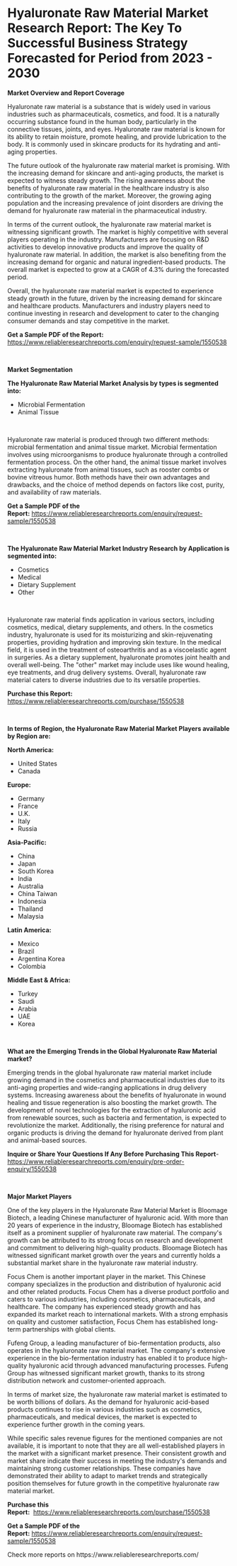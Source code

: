 <p><h1>Hyaluronate Raw Material Market Research Report: The Key To Successful Business Strategy Forecasted for Period from 2023 - 2030</h1></p><p><strong>Market Overview and Report Coverage</strong></p>
<p><p>Hyaluronate raw material is a substance that is widely used in various industries such as pharmaceuticals, cosmetics, and food. It is a naturally occurring substance found in the human body, particularly in the connective tissues, joints, and eyes. Hyaluronate raw material is known for its ability to retain moisture, promote healing, and provide lubrication to the body. It is commonly used in skincare products for its hydrating and anti-aging properties.</p><p>The future outlook of the hyaluronate raw material market is promising. With the increasing demand for skincare and anti-aging products, the market is expected to witness steady growth. The rising awareness about the benefits of hyaluronate raw material in the healthcare industry is also contributing to the growth of the market. Moreover, the growing aging population and the increasing prevalence of joint disorders are driving the demand for hyaluronate raw material in the pharmaceutical industry.</p><p>In terms of the current outlook, the hyaluronate raw material market is witnessing significant growth. The market is highly competitive with several players operating in the industry. Manufacturers are focusing on R&D activities to develop innovative products and improve the quality of hyaluronate raw material. In addition, the market is also benefiting from the increasing demand for organic and natural ingredient-based products. The overall market is expected to grow at a CAGR of 4.3% during the forecasted period.</p><p>Overall, the hyaluronate raw material market is expected to experience steady growth in the future, driven by the increasing demand for skincare and healthcare products. Manufacturers and industry players need to continue investing in research and development to cater to the changing consumer demands and stay competitive in the market.</p></p>
<p><strong>Get a Sample PDF of the Report:</strong> <a href="https://www.reliableresearchreports.com/enquiry/request-sample/1550538">https://www.reliableresearchreports.com/enquiry/request-sample/1550538</a></p>
<p>&nbsp;</p>
<p><strong>Market Segmentation</strong></p>
<p><strong>The Hyaluronate Raw Material Market Analysis by types is segmented into:</strong></p>
<p><ul><li>Microbial Fermentation</li><li>Animal Tissue</li></ul></p>
<p>&nbsp;</p>
<p><p>Hyaluronate raw material is produced through two different methods: microbial fermentation and animal tissue market. Microbial fermentation involves using microorganisms to produce hyaluronate through a controlled fermentation process. On the other hand, the animal tissue market involves extracting hyaluronate from animal tissues, such as rooster combs or bovine vitreous humor. Both methods have their own advantages and drawbacks, and the choice of method depends on factors like cost, purity, and availability of raw materials.</p></p>
<p><strong>Get a Sample PDF of the Report:</strong>&nbsp;<a href="https://www.reliableresearchreports.com/enquiry/request-sample/1550538">https://www.reliableresearchreports.com/enquiry/request-sample/1550538</a></p>
<p>&nbsp;</p>
<p><strong>The Hyaluronate Raw Material Market Industry Research by Application is segmented into:</strong></p>
<p><ul><li>Cosmetics</li><li>Medical</li><li>Dietary Supplement</li><li>Other</li></ul></p>
<p>&nbsp;</p>
<p><p>Hyaluronate raw material finds application in various sectors, including cosmetics, medical, dietary supplements, and others. In the cosmetics industry, hyaluronate is used for its moisturizing and skin-rejuvenating properties, providing hydration and improving skin texture. In the medical field, it is used in the treatment of osteoarthritis and as a viscoelastic agent in surgeries. As a dietary supplement, hyaluronate promotes joint health and overall well-being. The "other" market may include uses like wound healing, eye treatments, and drug delivery systems. Overall, hyaluronate raw material caters to diverse industries due to its versatile properties.</p></p>
<p><strong>Purchase this Report:</strong>&nbsp; <a href="https://www.reliableresearchreports.com/purchase/1550538">https://www.reliableresearchreports.com/purchase/1550538</a></p>
<p>&nbsp;</p>
<p><strong>In terms of Region, the Hyaluronate Raw Material Market Players available by Region are:</strong></p>
<p>
    <p> <strong> North America: </strong>
        <ul>
            <li>United States</li>
            <li>Canada</li>
        </ul>
        </p> 
    <p> <strong> Europe: </strong>
        <ul>
            <li>Germany</li>
            <li>France</li>
            <li>U.K.</li>
            <li>Italy</li>
            <li>Russia</li>
        </ul>
        </p> 
    <p> <strong> Asia-Pacific: </strong>
        <ul>
            <li>China</li>
            <li>Japan</li>
            <li>South Korea</li>
            <li>India</li>
            <li>Australia</li>
            <li>China Taiwan</li>
            <li>Indonesia</li>
            <li>Thailand</li>
            <li>Malaysia</li>
        </ul>
        </p> 
    <p> <strong> Latin America: </strong>
        <ul>
            <li>Mexico</li>
            <li>Brazil</li>
            <li>Argentina Korea</li>
            <li>Colombia</li>
        </ul>
        </p> 
    <p> <strong> Middle East & Africa: </strong>
        <ul>
            <li>Turkey</li>
            <li>Saudi</li>
            <li>Arabia</li>
            <li>UAE</li>
            <li>Korea</li>
        </ul>
    </p>
    </p>
<p>&nbsp;</p>
<p><strong>What are the Emerging Trends in the Global Hyaluronate Raw Material market?</strong></p>
<p><p>Emerging trends in the global hyaluronate raw material market include growing demand in the cosmetics and pharmaceutical industries due to its anti-aging properties and wide-ranging applications in drug delivery systems. Increasing awareness about the benefits of hyaluronate in wound healing and tissue regeneration is also boosting the market growth. The development of novel technologies for the extraction of hyaluronic acid from renewable sources, such as bacteria and fermentation, is expected to revolutionize the market. Additionally, the rising preference for natural and organic products is driving the demand for hyaluronate derived from plant and animal-based sources.</p></p>
<p><strong>Inquire or Share Your Questions If Any Before Purchasing This Report</strong>- <a href="https://www.reliableresearchreports.com/enquiry/pre-order-enquiry/1550538">https://www.reliableresearchreports.com/enquiry/pre-order-enquiry/1550538</a></p>
<p>&nbsp;</p>
<p><strong>Major Market Players</strong></p>
<p><p>One of the key players in the Hyaluronate Raw Material Market is Bloomage Biotech, a leading Chinese manufacturer of hyaluronic acid. With more than 20 years of experience in the industry, Bloomage Biotech has established itself as a prominent supplier of hyaluronate raw material. The company's growth can be attributed to its strong focus on research and development and commitment to delivering high-quality products. Bloomage Biotech has witnessed significant market growth over the years and currently holds a substantial market share in the hyaluronate raw material industry.</p><p>Focus Chem is another important player in the market. This Chinese company specializes in the production and distribution of hyaluronic acid and other related products. Focus Chem has a diverse product portfolio and caters to various industries, including cosmetics, pharmaceuticals, and healthcare. The company has experienced steady growth and has expanded its market reach to international markets. With a strong emphasis on quality and customer satisfaction, Focus Chem has established long-term partnerships with global clients.</p><p>Fufeng Group, a leading manufacturer of bio-fermentation products, also operates in the hyaluronate raw material market. The company's extensive experience in the bio-fermentation industry has enabled it to produce high-quality hyaluronic acid through advanced manufacturing processes. Fufeng Group has witnessed significant market growth, thanks to its strong distribution network and customer-oriented approach.</p><p>In terms of market size, the hyaluronate raw material market is estimated to be worth billions of dollars. As the demand for hyaluronic acid-based products continues to rise in various industries such as cosmetics, pharmaceuticals, and medical devices, the market is expected to experience further growth in the coming years.</p><p>While specific sales revenue figures for the mentioned companies are not available, it is important to note that they are all well-established players in the market with a significant market presence. Their consistent growth and market share indicate their success in meeting the industry's demands and maintaining strong customer relationships. These companies have demonstrated their ability to adapt to market trends and strategically position themselves for future growth in the competitive hyaluronate raw material market.</p></p>
<p><strong>Purchase this Report:</strong>&nbsp;&nbsp;<a href="https://www.reliableresearchreports.com/purchase/1550538">https://www.reliableresearchreports.com/purchase/1550538</a></p>
<p></p>
<p><strong>Get a Sample PDF of the Report:</strong>&nbsp;<a href="https://www.reliableresearchreports.com/enquiry/request-sample/1550538">https://www.reliableresearchreports.com/enquiry/request-sample/1550538</a></p>
<p>Check more reports on https://www.reliableresearchreports.com/</p>